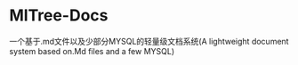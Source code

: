 # MlTree-Docs
一个基于.md文件以及少部分MYSQL的轻量级文档系统(A lightweight document system based on.Md files and a few MYSQL)
